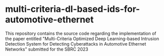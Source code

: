 # multi-criteria-dl-based-ids-for-automotive-ethernet
This repository contains the source code regarding the implementation of the paper entitled "Multi-Criteria Optimized Deep Learning-based Intrusion Detection System for Detecting Cyberattacks in Automotive Ethernet Networks" submitted for the SBRC 2023
